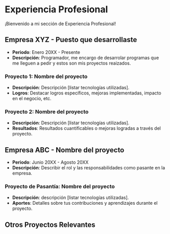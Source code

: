 # Experiencia Profesional

¡Bienvenido a mi sección de Experiencia Profesional!

## Empresa XYZ - Puesto que desarrollaste
- **Periodo**: Enero 20XX - Presente
- **Descripción**: Programador, me encargo de desarrolar programas que me lleguen a pedir y estos son mis proyectos reaizados. 

### Proyecto 1: Nombre del proyecto
- **Descripción**: Descripción [listar tecnologías utilizadas].
- **Logros**: Destacar logros específicos, mejoras implementadas, impacto en el negocio, etc.

### Proyecto 2: Nombre del proyecto
- **Descripción**: Descripción [listar tecnologías utilizadas].
- **Resultados**: Resultados cuantificables o mejoras logradas a través del proyecto.

## Empresa ABC - Nombre del proyecto
- **Periodo**: Junio 20XX - Agosto 20XX
- **Descripción**: Describir el rol y las responsabilidades como pasante en la empresa.

### Proyecto de Pasantía: Nombre del proyecto
- **Descripción**: descripción [listar tecnologías utilizadas].
- **Aportes**: Detalles sobre tus contribuciones y aprendizajes durante el proyecto.

## Otros Proyectos Relevantes
